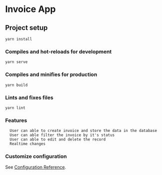 # Invoice App

## Project setup
```
yarn install
```

### Compiles and hot-reloads for development
```
yarn serve
```

### Compiles and minifies for production
```
yarn build
```

### Lints and fixes files
```
yarn lint
```

### Features
```
  User can able to create invoice and store the data in the database
  User can able filter the invoice by it's status
  User can able to edit and delete the record
  Realtime changes
```

### Customize configuration
See [Configuration Reference](https://cli.vuejs.org/config/).
